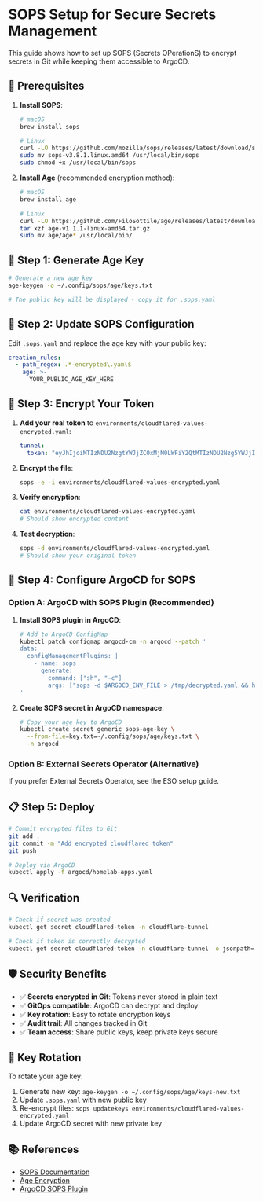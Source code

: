 # SOPS Setup for Secure Secrets Management

This guide shows how to set up SOPS (Secrets OPerationS) to encrypt secrets in Git while keeping them accessible to ArgoCD.

## 🔧 Prerequisites

1. **Install SOPS**:

   ```bash
   # macOS
   brew install sops

   # Linux
   curl -LO https://github.com/mozilla/sops/releases/latest/download/sops-v3.8.1.linux.amd64
   sudo mv sops-v3.8.1.linux.amd64 /usr/local/bin/sops
   sudo chmod +x /usr/local/bin/sops
   ```

2. **Install Age** (recommended encryption method):

   ```bash
   # macOS
   brew install age

   # Linux
   curl -LO https://github.com/FiloSottile/age/releases/latest/download/age-v1.1.1-linux-amd64.tar.gz
   tar xzf age-v1.1.1-linux-amd64.tar.gz
   sudo mv age/age* /usr/local/bin/
   ```

## 🔑 Step 1: Generate Age Key

```bash
# Generate a new age key
age-keygen -o ~/.config/sops/age/keys.txt

# The public key will be displayed - copy it for .sops.yaml
```

## 📝 Step 2: Update SOPS Configuration

Edit `.sops.yaml` and replace the age key with your public key:

```yaml
creation_rules:
  - path_regex: .*-encrypted\.yaml$
    age: >-
      YOUR_PUBLIC_AGE_KEY_HERE
```

## 🔐 Step 3: Encrypt Your Token

1. **Add your real token** to `environments/cloudflared-values-encrypted.yaml`:

   ```yaml
   tunnel:
     token: "eyJhIjoiMTIzNDU2NzgtYWJjZC0xMjM0LWFiY2QtMTIzNDU2Nzg5YWJjIiwidCI6IjEyMzQ1Njc4LWFiY2QtMTIzNC1hYmNkLTEyMzQ1Njc4OWFiYyIsInMiOiJhYmNkZWZnaGlqa2xtbm9wcXJzdHV2d3h5ejEyMzQ1NiJ9"
   ```

2. **Encrypt the file**:

   ```bash
   sops -e -i environments/cloudflared-values-encrypted.yaml
   ```

3. **Verify encryption**:

   ```bash
   cat environments/cloudflared-values-encrypted.yaml
   # Should show encrypted content
   ```

4. **Test decryption**:
   ```bash
   sops -d environments/cloudflared-values-encrypted.yaml
   # Should show your original token
   ```

## 🚀 Step 4: Configure ArgoCD for SOPS

### Option A: ArgoCD with SOPS Plugin (Recommended)

1. **Install SOPS plugin in ArgoCD**:

   ```bash
   # Add to ArgoCD ConfigMap
   kubectl patch configmap argocd-cm -n argocd --patch '
   data:
     configManagementPlugins: |
       - name: sops
         generate:
           command: ["sh", "-c"]
           args: ["sops -d $ARGOCD_ENV_FILE > /tmp/decrypted.yaml && helm template $ARGOCD_APP_NAME . -f /tmp/decrypted.yaml"]
   '
   ```

2. **Create SOPS secret in ArgoCD namespace**:
   ```bash
   # Copy your age key to ArgoCD
   kubectl create secret generic sops-age-key \
     --from-file=key.txt=~/.config/sops/age/keys.txt \
     -n argocd
   ```

### Option B: External Secrets Operator (Alternative)

If you prefer External Secrets Operator, see the ESO setup guide.

## 📋 Step 5: Deploy

```bash
# Commit encrypted files to Git
git add .
git commit -m "Add encrypted cloudflared token"
git push

# Deploy via ArgoCD
kubectl apply -f argocd/homelab-apps.yaml
```

## 🔍 Verification

```bash
# Check if secret was created
kubectl get secret cloudflared-token -n cloudflare-tunnel

# Check if token is correctly decrypted
kubectl get secret cloudflared-token -n cloudflare-tunnel -o jsonpath='{.data.token}' | base64 -d
```

## 🛡️ Security Benefits

- ✅ **Secrets encrypted in Git**: Tokens never stored in plain text
- ✅ **GitOps compatible**: ArgoCD can decrypt and deploy
- ✅ **Key rotation**: Easy to rotate encryption keys
- ✅ **Audit trail**: All changes tracked in Git
- ✅ **Team access**: Share public keys, keep private keys secure

## 🔄 Key Rotation

To rotate your age key:

1. Generate new key: `age-keygen -o ~/.config/sops/age/keys-new.txt`
2. Update `.sops.yaml` with new public key
3. Re-encrypt files: `sops updatekeys environments/cloudflared-values-encrypted.yaml`
4. Update ArgoCD secret with new private key

## 📚 References

- [SOPS Documentation](https://github.com/mozilla/sops)
- [Age Encryption](https://github.com/FiloSottile/age)
- [ArgoCD SOPS Plugin](https://github.com/argoproj-labs/argocd-vault-plugin)
